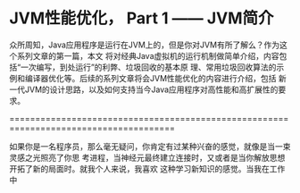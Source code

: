 ﻿JVM性能优化， Part 1 —— JVM简介
================================================================

众所周知，Java应用程序是运行在JVM上的，但是你对JVM有所了解么？作为这个系列文章的第一篇，本文
将对经典Java虚拟机的运行机制做简单介绍，内容包括“一次编写，到处运行”的利弊、垃圾回收的基本原
理、常用垃圾回收算法的示例和编译器优化等。后续的系列文章将会JVM性能优化的内容进行介绍，包括
新一代JVM的设计思路，以及如何支持当今Java应用程序对高性能和高扩展性的要求。

======================================================================================

如果你是一名程序员，那么毫无疑问，你肯定有过某种兴奋的感觉，就像是当一束灵感之光照亮了你思
考进程，当神经元最终建立连接时，又或者是当你解放思想开拓了新的局面时。就我个人来说，我喜欢
这种学习新知识的感觉。当我在工作中